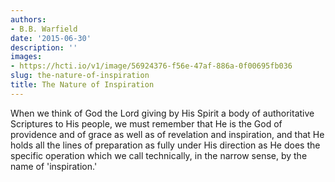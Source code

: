 ```yaml
---
authors:
- B.B. Warfield
date: '2015-06-30'
description: ''
images:
- https://hcti.io/v1/image/56924376-f56e-47af-886a-0f00695fb036
slug: the-nature-of-inspiration
title: The Nature of Inspiration
---
```


When we think of God the Lord giving by His Spirit a body of authoritative Scriptures to His people, we must remember that He is the God of providence and of grace as well as of revelation and inspiration, and that He holds all the lines of preparation as fully under His direction as He does the specific operation which we call technically, in the narrow sense, by the name of 'inspiration.'